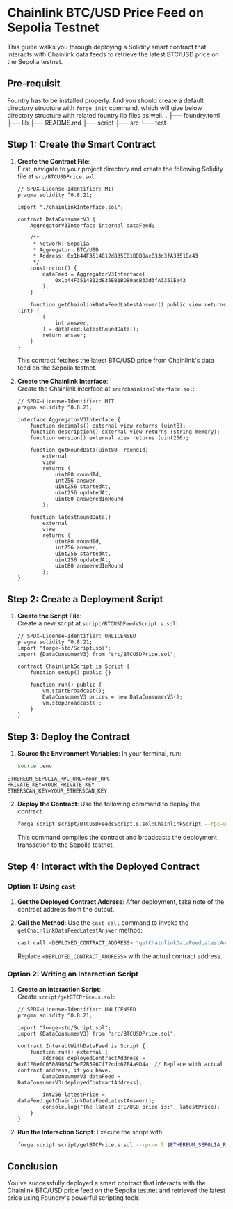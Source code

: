 # Chainlink BTC/USD Price Feed on Sepolia Testnet

This guide walks you through deploying a Solidity smart contract that interacts with Chainlink data feeds to retrieve the latest BTC/USD price on the Sepolia testnet.

## Pre-requisit 
Fountry has to be installed properly.  And you should create a default directory structure with `forge init`  command, which will give below directory structure with related
fountry lib files as well. 
.
├── foundry.toml
├── lib
├── README.md
├── script
├── src
└── test



## Step 1: Create the Smart Contract

1. **Create the Contract File**:  
   First, navigate to your project directory and create the following Solidity file at `src/BTCUSDPrice.sol`:

   ```solidity
   // SPDX-License-Identifier: MIT
   pragma solidity ^0.8.21;

   import "./chainlinkInterface.sol";

   contract DataConsumerV3 {
       AggregatorV3Interface internal dataFeed;

       /**
        * Network: Sepolia
        * Aggregator: BTC/USD
        * Address: 0x1b44F3514812d835EB1BDB0acB33d3fA3351Ee43
        */
       constructor() {
           dataFeed = AggregatorV3Interface(
               0x1b44F3514812d835EB1BDB0acB33d3fA3351Ee43
           );
       }

       function getChainlinkDataFeedLatestAnswer() public view returns (int) {
           (
               int answer,
           ) = dataFeed.latestRoundData();
           return answer;
       }
   }
   ```

   This contract fetches the latest BTC/USD price from Chainlink's data feed on the Sepolia testnet.

2. **Create the Chainlink Interface**:  
   Create the Chainlink interface at `src/chainlinkInterface.sol`:

   ```solidity
   // SPDX-License-Identifier: MIT
   pragma solidity ^0.8.21;

   interface AggregatorV3Interface {
       function decimals() external view returns (uint8);
       function description() external view returns (string memory);
       function version() external view returns (uint256);

       function getRoundData(uint80 _roundId)
           external
           view
           returns (
               uint80 roundId,
               int256 answer,
               uint256 startedAt,
               uint256 updatedAt,
               uint80 answeredInRound
           );

       function latestRoundData()
           external
           view
           returns (
               uint80 roundId,
               int256 answer,
               uint256 startedAt,
               uint256 updatedAt,
               uint80 answeredInRound
           );
   }
   ```

## Step 2: Create a Deployment Script

1. **Create the Script File**:  
   Create a new script at `script/BTCUSDFeedsScript.s.sol`:

   ```solidity
   // SPDX-License-Identifier: UNLICENSED
   pragma solidity ^0.8.21;
   import "forge-std/Script.sol";
   import {DataConsumerV3} from "src/BTCUSDPrice.sol";

   contract ChainlinkScript is Script {
       function setUp() public {}

       function run() public {
           vm.startBroadcast();
           DataConsumerV3 prices = new DataConsumerV3();
           vm.stopBroadcast();
       }
   }
   ```

## Step 3: Deploy the Contract

1. **Source the Environment Variables**:
   In your terminal, run:
   ```bash
   source .env

```
ETHEREUM_SEPOLIA_RPC_URL=Your_RPC
PRIVATE_KEY=YOUR_PRIVATE_KEY
ETHERSCAN_KEY=YOUR_ETHERSCAN_KEY
```

2. **Deploy the Contract**:
   Use the following command to deploy the contract:
   ```bash
   forge script script/BTCUSDFeedsScript.s.sol:ChainlinkScript --rpc-url $ETHEREUM_SEPOLIA_RPC_URL --private-key $PRIVATE_KEY --broadcast --slow
   ```

   This command compiles the contract and broadcasts the deployment transaction to the Sepolia testnet.

## Step 4: Interact with the Deployed Contract

### Option 1: Using `cast`

1. **Get the Deployed Contract Address**:
   After deployment, take note of the contract address from the output.

2. **Call the Method**:
   Use the `cast call` command to invoke the `getChainlinkDataFeedLatestAnswer` method:
   ```bash
   cast call <DEPLOYED_CONTRACT_ADDRESS> "getChainlinkDataFeedLatestAnswer()(int256)" --rpc-url $ETHEREUM_SEPOLIA_RPC_URL
   ```
   Replace `<DEPLOYED_CONTRACT_ADDRESS>` with the actual contract address.

### Option 2: Writing an Interaction Script

1. **Create an Interaction Script**:  
   Create `script/getBTCPrice.s.sol`:
   ```solidity
   // SPDX-License-Identifier: UNLICENSED
   pragma solidity ^0.8.21;

   import "forge-std/Script.sol";
   import {DataConsumerV3} from "src/BTCUSDPrice.sol";

   contract InteractWithDataFeed is Script {
       function run() external {
           address deployedContractAddress = 0x81F0efC05089064C5eF2B596Cf72cdb67F4a9D4a; // Replace with actual contract address, if you have.
           DataConsumerV3 dataFeed = DataConsumerV3(deployedContractAddress);

           int256 latestPrice = dataFeed.getChainlinkDataFeedLatestAnswer();
           console.log("The latest BTC/USD price is:", latestPrice);
       }
   }
   ```

2. **Run the Interaction Script**:
   Execute the script with:
   ```bash
   forge script script/getBTCPrice.s.sol --rpc-url $ETHEREUM_SEPOLIA_RPC_URL --private-key $PRIVATE_KEY --broadcast
   ```

## Conclusion

You've successfully deployed a smart contract that interacts with the Chainlink BTC/USD price feed on the Sepolia testnet and retrieved the latest price using Foundry's powerful scripting tools.
